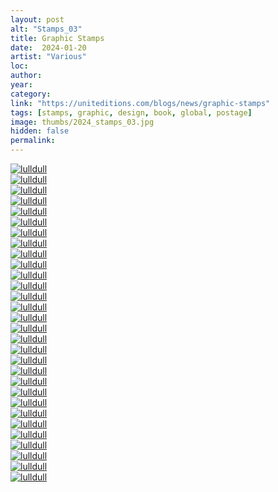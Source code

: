 ```yaml
---
layout: post
alt: "Stamps_03"
title: Graphic Stamps
date:  2024-01-20
artist: "Various"
loc: 
author: 
year: 
category: 
link: "https://uniteditions.com/blogs/news/graphic-stamps"
tags: [stamps, graphic, design, book, global, postage]
image: thumbs/2024_stamps_03.jpg
hidden: false
permalink:
---
```






<div class="post_image">
	<a href="{{ site.baseurl }}/images/posts/2024_stamps_03/001.jpg" target="_blank">
	<img src="{{ site.baseurl }}/images/posts/2024_stamps_03/001.jpg" alt="lulldull"></a>
</div>

<div class="post_image">
	<a href="{{ site.baseurl }}/images/posts/2024_stamps_03/002.jpg" target="_blank">
	<img src="{{ site.baseurl }}/images/posts/2024_stamps_03/002.jpg" alt="lulldull"></a>
</div>

<div class="post_image">
	<a href="{{ site.baseurl }}/images/posts/2024_stamps_03/003.jpg" target="_blank">
	<img src="{{ site.baseurl }}/images/posts/2024_stamps_03/003.jpg" alt="lulldull"></a>
</div>

<div class="post_image">
	<a href="{{ site.baseurl }}/images/posts/2024_stamps_03/004.jpg" target="_blank">
	<img src="{{ site.baseurl }}/images/posts/2024_stamps_03/004.jpg" alt="lulldull"></a>
</div>

<div class="post_image">
	<a href="{{ site.baseurl }}/images/posts/2024_stamps_03/005.jpg" target="_blank">
	<img src="{{ site.baseurl }}/images/posts/2024_stamps_03/005.jpg" alt="lulldull"></a>
</div>

<div class="post_image">
	<a href="{{ site.baseurl }}/images/posts/2024_stamps_03/006.jpg" target="_blank">
	<img src="{{ site.baseurl }}/images/posts/2024_stamps_03/006.jpg" alt="lulldull"></a>
</div>

<div class="post_image">
	<a href="{{ site.baseurl }}/images/posts/2024_stamps_03/007.jpg" target="_blank">
	<img src="{{ site.baseurl }}/images/posts/2024_stamps_03/007.jpg" alt="lulldull"></a>
</div>


<div class="post_image">
	<a href="{{ site.baseurl }}/images/posts/2024_stamps_03/008.jpg" target="_blank">
	<img src="{{ site.baseurl }}/images/posts/2024_stamps_03/008.jpg" alt="lulldull"></a>
</div>

<div class="post_image">
	<a href="{{ site.baseurl }}/images/posts/2024_stamps_03/009.jpg" target="_blank">
	<img src="{{ site.baseurl }}/images/posts/2024_stamps_03/009.jpg" alt="lulldull"></a>
</div>

<div class="post_image">
	<a href="{{ site.baseurl }}/images/posts/2024_stamps_03/010.jpg" target="_blank">
	<img src="{{ site.baseurl }}/images/posts/2024_stamps_03/010.jpg" alt="lulldull"></a>
</div>


<div class="post_image">
	<a href="{{ site.baseurl }}/images/posts/2024_stamps_03/011.jpg" target="_blank">
	<img src="{{ site.baseurl }}/images/posts/2024_stamps_03/011.jpg" alt="lulldull"></a>
</div>


<div class="post_image">
	<a href="{{ site.baseurl }}/images/posts/2024_stamps_03/012.jpg" target="_blank">
	<img src="{{ site.baseurl }}/images/posts/2024_stamps_03/012.jpg" alt="lulldull"></a>
</div>


<div class="post_image">
	<a href="{{ site.baseurl }}/images/posts/2024_stamps_03/013.jpg" target="_blank">
	<img src="{{ site.baseurl }}/images/posts/2024_stamps_03/013.jpg" alt="lulldull"></a>
</div>


<div class="post_image">
	<a href="{{ site.baseurl }}/images/posts/2024_stamps_03/014.jpg" target="_blank">
	<img src="{{ site.baseurl }}/images/posts/2024_stamps_03/014.jpg" alt="lulldull"></a>
</div>


<div class="post_image">
	<a href="{{ site.baseurl }}/images/posts/2024_stamps_03/015.jpg" target="_blank">
	<img src="{{ site.baseurl }}/images/posts/2024_stamps_03/015.jpg" alt="lulldull"></a>
</div>

<div class="post_image">
	<a href="{{ site.baseurl }}/images/posts/2024_stamps_03/016.jpg" target="_blank">
	<img src="{{ site.baseurl }}/images/posts/2024_stamps_03/016.jpg" alt="lulldull"></a>
</div>

<div class="post_image">
	<a href="{{ site.baseurl }}/images/posts/2024_stamps_03/017.jpg" target="_blank">
	<img src="{{ site.baseurl }}/images/posts/2024_stamps_03/017.jpg" alt="lulldull"></a>
</div>

<div class="post_image">
	<a href="{{ site.baseurl }}/images/posts/2024_stamps_03/018.jpg" target="_blank">
	<img src="{{ site.baseurl }}/images/posts/2024_stamps_03/018.jpg" alt="lulldull"></a>
</div>

<div class="post_image">
	<a href="{{ site.baseurl }}/images/posts/2024_stamps_03/019.jpg" target="_blank">
	<img src="{{ site.baseurl }}/images/posts/2024_stamps_03/019.jpg" alt="lulldull"></a>
</div>

<div class="post_image">
	<a href="{{ site.baseurl }}/images/posts/2024_stamps_03/020.jpg" target="_blank">
	<img src="{{ site.baseurl }}/images/posts/2024_stamps_03/020.jpg" alt="lulldull"></a>
</div>

<div class="post_image">
	<a href="{{ site.baseurl }}/images/posts/2024_stamps_03/021.jpg" target="_blank">
	<img src="{{ site.baseurl }}/images/posts/2024_stamps_03/021.jpg" alt="lulldull"></a>
</div>

<div class="post_image">
	<a href="{{ site.baseurl }}/images/posts/2024_stamps_03/022.jpg" target="_blank">
	<img src="{{ site.baseurl }}/images/posts/2024_stamps_03/022.jpg" alt="lulldull"></a>
</div>

<div class="post_image">
	<a href="{{ site.baseurl }}/images/posts/2024_stamps_03/023.jpg" target="_blank">
	<img src="{{ site.baseurl }}/images/posts/2024_stamps_03/023.jpg" alt="lulldull"></a>
</div>

<div class="post_image">
	<a href="{{ site.baseurl }}/images/posts/2024_stamps_03/024.jpg" target="_blank">
	<img src="{{ site.baseurl }}/images/posts/2024_stamps_03/024.jpg" alt="lulldull"></a>
</div>

<div class="post_image">
	<a href="{{ site.baseurl }}/images/posts/2024_stamps_03/025.jpg" target="_blank">
	<img src="{{ site.baseurl }}/images/posts/2024_stamps_03/025.jpg" alt="lulldull"></a>
</div>

<div class="post_image">
	<a href="{{ site.baseurl }}/images/posts/2024_stamps_03/026.jpg" target="_blank">
	<img src="{{ site.baseurl }}/images/posts/2024_stamps_03/026.jpg" alt="lulldull"></a>
</div>

<div class="post_image">
	<a href="{{ site.baseurl }}/images/posts/2024_stamps_03/027.jpg" target="_blank">
	<img src="{{ site.baseurl }}/images/posts/2024_stamps_03/027.jpg" alt="lulldull"></a>
</div>

<div class="post_image">
	<a href="{{ site.baseurl }}/images/posts/2024_stamps_03/028.jpg" target="_blank">
	<img src="{{ site.baseurl }}/images/posts/2024_stamps_03/028.jpg" alt="lulldull"></a>
</div>

<div class="post_image">
	<a href="{{ site.baseurl }}/images/posts/2024_stamps_03/029.jpg" target="_blank">
	<img src="{{ site.baseurl }}/images/posts/2024_stamps_03/029.jpg" alt="lulldull"></a>
</div>

<div class="post_image">
	<a href="{{ site.baseurl }}/images/posts/2024_stamps_03/030.jpg" target="_blank">
	<img src="{{ site.baseurl }}/images/posts/2024_stamps_03/030.jpg" alt="lulldull"></a>
</div>
